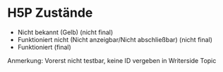 # H5P Zustände

- Nicht bekannt (Gelb) (nicht final)
- Funktioniert nicht (Nicht anzeigbar/Nicht abschließbar) (nicht final)
- Funktioniert (final)


Anmerkung: Vorerst nicht testbar, keine ID vergeben in Writerside Topic
